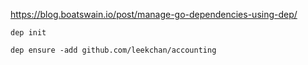 https://blog.boatswain.io/post/manage-go-dependencies-using-dep/

```
dep init
```

```
dep ensure -add github.com/leekchan/accounting
```
